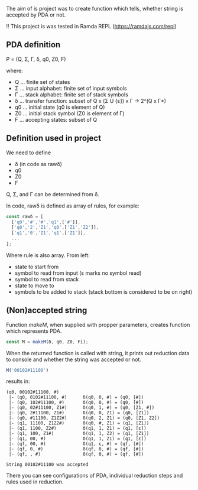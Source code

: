 The aim of is project was to create function which tells, whether string is accepted by PDA or not.

!! This project is was tested in Ramda REPL (https://ramdajs.com/repl)


PDA definition
----

P = (Q, Σ, Γ, δ, q0, Z0, F)

where:

* Q ... finite set of states
* Σ ... input alphabet: finite set of input symbols
* Γ ... stack alphabet: finite set of stack symbols
* δ ... transfer function: subset of Q x (Σ U {ε}) x Γ &rarr; 2^(Q x Γ*)
* q0 ... initial state (q0 is element of Q)
* Z0 ... initial stack symbol (Z0 is element of Γ)
* F ... accepting states: subset of Q

Definition used in project
----
We need to define

* δ (in code as rawδ)
* q0
* Z0
* F

Q, Σ, and Γ can be determined from δ.

In code, rawδ is defined as array of rules, for example: 

```javascript
const rawδ = [
  ['q0','#','#','q1',['#']],
  ['q0','2','Z1','q0',['Z1','Z2']],
  ['q1','0','Z1','q1',['Z1']],
  ...
];
```

Where rule is also array. From left:

* state to start from
* symbol to read from input (ε marks no symbol read)
* symbol to read from stack
* state to move to
* symbols to be added to stack (stack bottom is considered to be on right)

(Non)accepted string
----

Function *makeM*, when supplied with propper parameters, creates function which represents PDA. 

```javascript
const M = makeM(δ, q0, Z0, Fi);
```

When the returned function is called with string, it prints out reduction data to console and whether the string was accepted or not. 

```javascript
M('00102#11100')
```

results in:

```
(q0, 00102#11100, #)     
 |- (q0, 0102#11100, #)      δ(q0, 0, #) = (q0, [#])
 |- (q0, 102#11100, #)       δ(q0, 0, #) = (q0, [#])
 |- (q0, 02#11100, Z1#)      δ(q0, 1, #) = (q0, [Z1, #])
 |- (q0, 2#11100, Z1#)       δ(q0, 0, Z1) = (q0, [Z1])
 |- (q0, #11100, Z1Z2#)      δ(q0, 2, Z1) = (q0, [Z1, Z2])
 |- (q1, 11100, Z1Z2#)       δ(q0, #, Z1) = (q1, [Z1])
 |- (q1, 1100, Z2#)          δ(q1, 1, Z1) = (q1, [ε])
 |- (q1, 100, Z1#)           δ(q1, 1, Z2) = (q1, [Z1])
 |- (q1, 00, #)              δ(q1, 1, Z1) = (q1, [ε])
 |- (qf, 00, #)              δ(q1, ε, #) = (qf, [#])
 |- (qf, 0, #)               δ(qf, 0, #) = (qf, [#])
 |- (qf, , #)                δ(qf, 0, #) = (qf, [#])
 
String 00102#11100 was accepted
```

There you can see configurations of PDA, individual reduction steps and rules used in reduction.